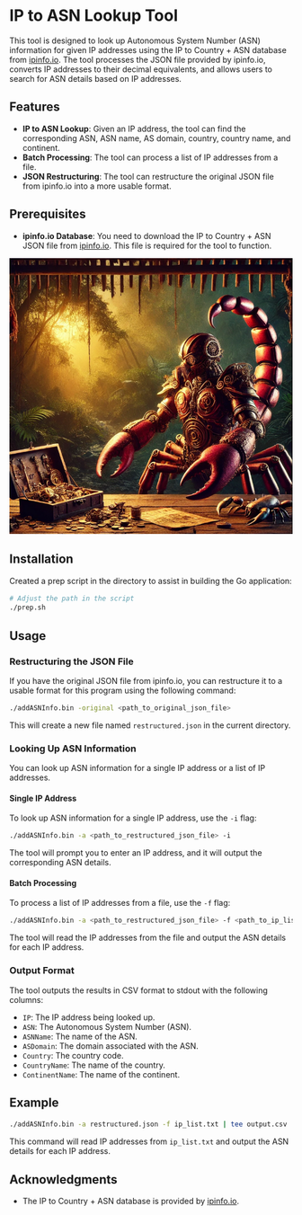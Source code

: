 # IP to ASN Lookup Tool

This tool is designed to look up Autonomous System Number (ASN) information for given IP addresses using the IP to Country + ASN database from [ipinfo.io](https://ipinfo.io/products/free-ip-database). The tool processes the JSON file provided by ipinfo.io, converts IP addresses to their decimal equivalents, and allows users to search for ASN details based on IP addresses.

## Features

- **IP to ASN Lookup**: Given an IP address, the tool can find the corresponding ASN, ASN name, AS domain, country, country name, and continent.
- **Batch Processing**: The tool can process a list of IP addresses from a file.
- **JSON Restructuring**: The tool can restructure the original JSON file from ipinfo.io into a more usable format.

## Prerequisites

- **ipinfo.io Database**: You need to download the IP to Country + ASN JSON file from [ipinfo.io](https://ipinfo.io/products/free-ip-database). This file is required for the tool to function.


![Scorpion Soldier Loot](/picts/scorpionSoldierLoot.png)

## Installation

Created a prep script in the directory to assist in building the Go application:
   ```bash
   # Adjust the path in the script
   ./prep.sh
   ```

## Usage

### Restructuring the JSON File

If you have the original JSON file from ipinfo.io, you can restructure it to a usable format for this program using the following command:

```bash
./addASNInfo.bin -original <path_to_original_json_file>
```

This will create a new file named `restructured.json` in the current directory.

### Looking Up ASN Information

You can look up ASN information for a single IP address or a list of IP addresses.

#### Single IP Address

To look up ASN information for a single IP address, use the `-i` flag:

```bash
./addASNInfo.bin -a <path_to_restructured_json_file> -i
```

The tool will prompt you to enter an IP address, and it will output the corresponding ASN details.

#### Batch Processing

To process a list of IP addresses from a file, use the `-f` flag:

```bash
./addASNInfo.bin -a <path_to_restructured_json_file> -f <path_to_ip_list_file>
```

The tool will read the IP addresses from the file and output the ASN details for each IP address.

### Output Format

The tool outputs the results in CSV format to stdout with the following columns:

- `IP`: The IP address being looked up.
- `ASN`: The Autonomous System Number (ASN).
- `ASNName`: The name of the ASN.
- `ASDomain`: The domain associated with the ASN.
- `Country`: The country code.
- `CountryName`: The name of the country.
- `ContinentName`: The name of the continent.

## Example

```bash
./addASNInfo.bin -a restructured.json -f ip_list.txt | tee output.csv
```

This command will read IP addresses from `ip_list.txt` and output the ASN details for each IP address.

## Acknowledgments

- The IP to Country + ASN database is provided by [ipinfo.io](https://ipinfo.io/products/free-ip-database).

